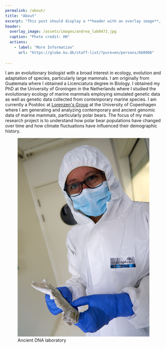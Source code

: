 ```yaml
---
permalink: /about/
title: "About"
excerpt: "This post should display a **header with an overlay image**, if the theme supports it."
header:
  overlay_image: /assets/images/andrea_lab0473.jpg
  caption: "Photo credit: HH"
  actions:
    - label: "More Information"
      url: "https://globe.ku.dk/staff-list/?pure=en/persons/660906"

---
```


I am an evolutionary biologist with a broad interest in ecology, evolution and adaptation of species, particularly large mammals. I am originally from Guatemala where I obtained a Licenciatura degree in Biology. I obtained my PhD at the University of Groningen in the Netherlands where I studied the evolutionary ecology of marine mammals employing simulated genetic data as well as genetic data collected from contemporary marine species.
I am currently a Postdoc at [Lorenzen's Group](https://globe.ku.dk/research/evogenomics/lorenzen-group/) at the University of Copenhagen where I am generating and analyzing contemporary and ancient genomic data of marine mammals, particularly polar bears.
The focus of my main research project is to understand how polar bear populations have changed over time and how climate fluctuations have influenced their demographic history. 


<figure>
    <img src="/assets/images/andrea_lab0476.jpg"
         alt="AncientLab">
    <figcaption>Ancient DNA laboratory</figcaption>
</figure>
